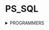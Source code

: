 # PS_SQL
<details>
<summary>PROGRAMMERS</summary>
<div markdown="1">       
<pre>
- <a href="https://school.programmers.co.kr/learn/courses/30/lessons/164673">조건에 부합하는 중고거래 댓글 조회하기</a>
- <a href="https://school.programmers.co.kr/learn/courses/30/lessons/164671">조회수가 가장 많은 중고거래 게시판의 첨부파일 조회하기</a>
- <a href="https://school.programmers.co.kr/learn/courses/30/lessons/151139">대여 횟수가 많은 자동차들의 월별 대여 횟수 구하기</a>
- <a href="https://school.programmers.co.kr/learn/courses/30/lessons/157340">자동차 대여 기록에서 대여중 / 대여 가능 여부 구분하기</a>
- <a href="https://school.programmers.co.kr/learn/courses/30/lessons/151138">자동차 대여 기록에서 장기/단기 대여 구분하기</a>
- <a href="https://school.programmers.co.kr/learn/courses/30/lessons/157342">자동차 평균 대여 기간 구하기</a>
- <a href="https://school.programmers.co.kr/learn/courses/30/lessons/131124">그룹별 조건에 맞는 식당 목록 출력하기</a>
- <a href="https://school.programmers.co.kr/learn/courses/30/lessons/59413">입양 시각 구하기(2)</a>
- <a href="https://school.programmers.co.kr/learn/courses/30/lessons/131537">오프라인/온라인 판매 데이터 통합하기</a>
- <a href="https://school.programmers.co.kr/learn/courses/30/lessons/133027">주문량이 많은 아이스크림들 조회하기</a>
- <a href="https://school.programmers.co.kr/learn/courses/30/lessons/77487">헤비 유저가 소유한 장소</a>
- <a href="https://school.programmers.co.kr/learn/courses/30/lessons/164670">조건에 맞는 사용자 정보 조회하기</a>
- <a href="https://school.programmers.co.kr/learn/courses/30/lessons/157339">특정 기간동안 대여 가능한 자동차들의 대여비용 구하기</a>
- <a href="https://school.programmers.co.kr/learn/courses/30/lessons/131534">상품을 구매한 회원 비율 구하기</a>
- <a href="https://school.programmers.co.kr/learn/courses/30/lessons/151141">자동차 대여 기록 별 대여 금액 구하기</a>
- <a href="https://school.programmers.co.kr/learn/courses/30/lessons/62284">우유와 요거트가 담긴 장바구니</a>
- <a href="https://school.programmers.co.kr/learn/courses/30/lessons/144856">저자 별 카테고리 별 매출액 집계하기</a>
- <a href="https://school.programmers.co.kr/learn/courses/30/lessons/132204">취소되지 않은 진료 예약 조회하기</a>
- <a href="https://school.programmers.co.kr/learn/courses/30/lessons/131532">년, 월, 성별 별 상품 구매 회원 수 구하기</a>
- <a href="https://school.programmers.co.kr/learn/courses/30/lessons/131118">서울에 위치한 식당 목록 출력하기</a>
- <a href="https://school.programmers.co.kr/learn/courses/30/lessons/131117">5월 식품들의 총매출 조회하기</a>
- <a href="https://school.programmers.co.kr/learn/courses/30/lessons/131116">식품분류별 가장 비싼 식품의 정보 조회하기</a>
- <a href="https://school.programmers.co.kr/learn/courses/30/lessons/59045">보호소에서 중성화한 동물</a>
- <a href="https://school.programmers.co.kr/learn/courses/30/lessons/59042">없어진 기록 찾기</a>
- <a href="https://school.programmers.co.kr/learn/courses/30/lessons/164672">조건에 부합하는 중고거래 상태 조회하기</a>
- <a href="https://school.programmers.co.kr/learn/courses/30/lessons/157343">특정 옵션이 포함된 자동차 리스트 구하기</a>
- <a href="https://school.programmers.co.kr/learn/courses/30/lessons/59415">최댓값 구하기</a>
</pre>
</div>
</details>